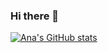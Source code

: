 ### Hi there 👋

<!--
**anajsana/anajsana** is a ✨ _special_ ✨ repository because its `README.md` (this file) appears on your GitHub profile.

Here are some ideas to get you started:

- 🔭 I’m currently working on ...
- 🌱 I’m currently learning ...
- 👯 I’m looking to collaborate on ...
- 🤔 I’m looking for help with ...
- 💬 Ask me about ...
- 📫 How to reach me: ...
- 😄 Pronouns: ...
- ⚡ Fun fact: ...
-->

[![Ana's GitHub stats](https://github-readme-stats.vercel.app/api?username=anajsana)](https://github.com/anuraghazra/github-readme-stats)
